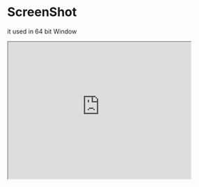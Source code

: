 # ScreenShot
it used in 64 bit Window
<iframe width="420" height="315"
src="https://www.youtube.com/watch?v=Fi0bk70Bg70">
</iframe>
